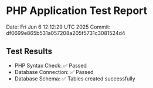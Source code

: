 # PHP Application Test Report
Date: Fri Jun  6 12:12:29 UTC 2025
Commit: df0699e865b531a057208a205f5731c3081524d4

## Test Results
- PHP Syntax Check: ✅ Passed
- Database Connection: ✅ Passed
- Database Schema: ✅ Tables created successfully
